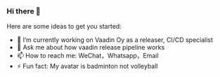 ### Hi there 👋

Here are some ideas to get you started:

- 🔭 I’m currently working on Vaadin Oy as a releaser, CI/CD specialist
- 💬 Ask me about how vaadin release pipeline works
- 📫 How to reach me: WeChat，Whatsapp，Email
- ⚡ Fun fact: My avatar is badminton not volleyball
<!--
- 🌱 I’m currently learning 
- 👯 I’m looking to collaborate on ...
- 🤔 I’m looking for help with ...
-->
